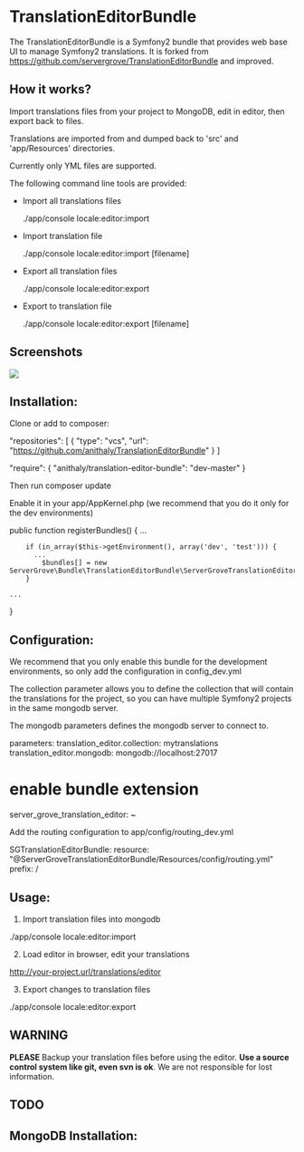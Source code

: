 # TranslationEditorBundle

The TranslationEditorBundle is a Symfony2 bundle that provides web base UI to manage Symfony2 translations. It is forked from https://github.com/servergrove/TranslationEditorBundle and improved.

## How it works?

Import translations files from your project to MongoDB, edit in editor, then export back to files.

Translations are imported from and dumped back to 'src' and 'app/Resources' directories.

Currently only YML files are supported.

The following command line tools are provided:

* Import all translations files

  ./app/console locale:editor:import

* Import translation file

  ./app/console locale:editor:import [filename]

* Export all translation files

  ./app/console locale:editor:export

* Export to translation file

  ./app/console locale:editor:export [filename]


## Screenshots

<img src="http://farm8.staticflickr.com/7158/6668570353_1b852e0e7b_b_d.jpg" />

## Installation:

Clone or add to composer:

  "repositories": [
        {
            "type": "vcs",
            "url": "https://github.com/anithaly/TranslationEditorBundle"
        }
    ]

  "require": {
    "anithaly/translation-editor-bundle": "dev-master"
  }

Then run composer update

Enable it in your app/AppKernel.php (we recommend that you do it only for the dev environments)

  public function registerBundles()
  {
    ...

        if (in_array($this->getEnvironment(), array('dev', 'test'))) {
          ...
            $bundles[] = new ServerGrove\Bundle\TranslationEditorBundle\ServerGroveTranslationEditorBundle();
        }

    ...
  }

## Configuration:

We recommend that you only enable this bundle for the development environments, so only add the configuration in config_dev.yml

The collection parameter allows you to define the collection that will contain the translations for the project, so you can have multiple Symfony2 projects in the same mongodb server.

The mongodb parameters defines the mongodb server to connect to.

  parameters:
    translation_editor.collection: mytranslations
    translation_editor.mongodb: mongodb://localhost:27017

  # enable bundle extension
  server_grove_translation_editor: ~

Add the routing configuration to app/config/routing_dev.yml

  SGTranslationEditorBundle:
    resource: "@ServerGroveTranslationEditorBundle/Resources/config/routing.yml"
    prefix:   /

## Usage:

1. Import translation files into mongodb

  ./app/console locale:editor:import

2. Load editor in browser, edit your translations

  http://your-project.url/translations/editor

3. Export changes to translation files

  ./app/console locale:editor:export

## WARNING

**PLEASE** Backup your translation files before using the editor. **Use a source control system like git, even svn is ok**. We are not responsible for lost information.

## TODO

## MongoDB Installation: